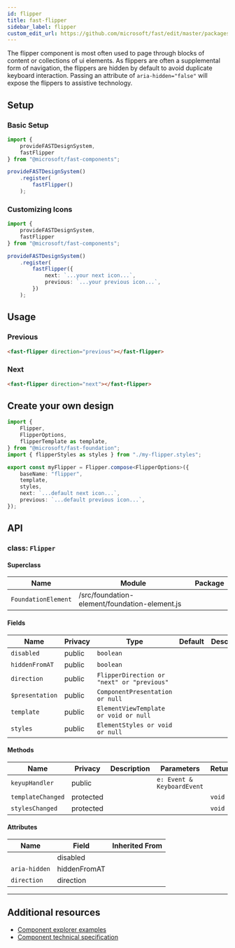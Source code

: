 ```yaml
---
id: flipper
title: fast-flipper
sidebar_label: flipper
custom_edit_url: https://github.com/microsoft/fast/edit/master/packages/web-components/fast-foundation/src/flipper/README.md
---
```


The flipper component is most often used to page through blocks of content or collections of ui elements. As flippers are often a supplemental form of navigation, the flippers are hidden by default to avoid duplicate keyboard interaction. Passing an attribute of `aria-hidden="false"` will expose the flippers to assistive technology.

## Setup

### Basic Setup

```ts
import {
    provideFASTDesignSystem,
    fastFlipper
} from "@microsoft/fast-components";

provideFASTDesignSystem()
    .register(
        fastFlipper()
    );
```

### Customizing Icons

```ts
import {
    provideFASTDesignSystem,
    fastFlipper
} from "@microsoft/fast-components";

provideFASTDesignSystem()
    .register(
        fastFlipper({
            next: `...your next icon...`,
            previous: `...your previous icon...`,
        })
    );
```

## Usage

### Previous

```html live
<fast-flipper direction="previous"></fast-flipper>
```

### Next

```html live
<fast-flipper direction="next"></fast-flipper>
```

## Create your own design

```ts
import {
    Flipper,
    FlipperOptions,
    flipperTemplate as template,
} from "@microsoft/fast-foundation";
import { flipperStyles as styles } from "./my-flipper.styles";

export const myFlipper = Flipper.compose<FlipperOptions>({
    baseName: "flipper",
    template,
    styles,
    next: `...default next icon...`,
    previous: `...default previous icon...`,
});
```

## API



### class: `Flipper`

#### Superclass

| Name                | Module                                        | Package |
| ------------------- | --------------------------------------------- | ------- |
| `FoundationElement` | /src/foundation-element/foundation-element.js |         |

#### Fields

| Name            | Privacy | Type                                       | Default | Description | Inherited From    |
| --------------- | ------- | ------------------------------------------ | ------- | ----------- | ----------------- |
| `disabled`      | public  | `boolean`                                  |         |             |                   |
| `hiddenFromAT`  | public  | `boolean`                                  |         |             |                   |
| `direction`     | public  | `FlipperDirection or "next" or "previous"` |         |             |                   |
| `$presentation` | public  | `ComponentPresentation or null`            |         |             | FoundationElement |
| `template`      | public  | `ElementViewTemplate or void or null`      |         |             | FoundationElement |
| `styles`        | public  | `ElementStyles or void or null`            |         |             | FoundationElement |

#### Methods

| Name              | Privacy   | Description | Parameters                 | Return | Inherited From    |
| ----------------- | --------- | ----------- | -------------------------- | ------ | ----------------- |
| `keyupHandler`    | public    |             | `e: Event & KeyboardEvent` |        |                   |
| `templateChanged` | protected |             |                            | `void` | FoundationElement |
| `stylesChanged`   | protected |             |                            | `void` | FoundationElement |

#### Attributes

| Name          | Field        | Inherited From |
| ------------- | ------------ | -------------- |
|               | disabled     |                |
| `aria-hidden` | hiddenFromAT |                |
| `direction`   | direction    |                |

<hr/>


## Additional resources

* [Component explorer examples](https://explore.fast.design/components/fast-flipper)
* [Component technical specification](https://github.com/microsoft/fast/blob/master/packages/web-components/fast-foundation/src/flipper/flipper.spec.md)